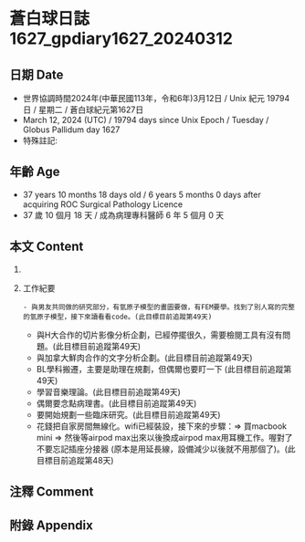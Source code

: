 [_metadata_:encoding]: - "utf-8"
[_metadata_:language]: - "zh-Hant-TW"
[_metadata_:fileformat]: - "markdown"
[_metadata_:MIME_type]: - "text/plain"
[_metadata_:markdown_version]: - "commonmark version 0.30"
[_metadata_:markdown_spec]: - "https://spec.commonmark.org/0.30/"

# 蒼白球日誌1627_gpdiary1627_20240312 #

## 日期 Date ##

* 世界協調時間2024年(中華民國113年，令和6年)3月12日 / Unix 紀元 19794 日 / 星期二 / 蒼白球紀元第1627日
* March 12, 2024 (UTC) / 19794 days since Unix Epoch / Tuesday / Globus Pallidum day 1627
* 特殊註記:

## 年齡 Age ##

* 37 years 10 months 18 days old / 6 years 5 months 0 days after acquiring ROC Surgical Pathology Licence
* 37 歲 10 個月 18 天 / 成為病理專科醫師 6 年 5 個月 0 天

## 本文 Content ##

1. 

    
2. 工作紀要

       - 與男友共同做的研究部分，有氫原子模型的畫圖要做，有FEM要學。找到了別人寫的完整的氫原子模型，接下來讀看看code。(此目標目前追蹤第49天)
   - 與H大合作的切片影像分析企劃，已經停擺很久，需要檢閱工具有沒有問題。(此目標目前追蹤第49天)
   - 與加拿大鮮肉合作的文字分析企劃。(此目標目前追蹤第49天)
   - BL學科搬遷，主要是助理在規劃，但偶爾也要盯一下 (此目標目前追蹤第49天)
   - 學習音樂理論。(此目標目前追蹤第49天)
   - 偶爾要念點病理書。(此目標目前追蹤第49天)
   - 要開始規劃一些臨床研究。(此目標目前追蹤第49天)
   - 花錢把自家房間無線化。wifi已經裝設，接下來的步驟：=> 買macbook mini => 然後等airpod max出來以後換成airpod max用耳機工作。喔對了不要忘記插座分接器 (原本是用延長線，設備減少以後就不用那個了)。(此目標目前追蹤第48天)


## 注釋 Comment ##


## 附錄 Appendix ##

